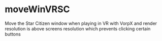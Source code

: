# moveWinVRSC
Move the Star Citizen window when playing in VR with VorpX and render resolution is above screens resolution which prevents clicking certain buttons
